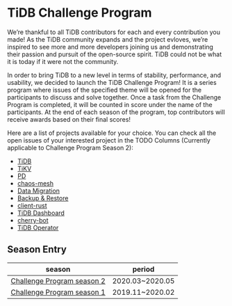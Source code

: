 # TiDB Challenge Program

We’re thankful to all TiDB contributors for each and every contribution you made! As the TiDB community expands and the project evloves, we’re inspired to see more and more developers joining us and demonstrating their passion and pursuit of the open-source spirit. TiDB could not be what it is today if it were not the community.

In order to bring TiDB to a new level in terms of stability, performance, and usability, we decided to launch the TiDB Challenge Program! It is a series program where issues of the specified theme will be opened for the participants to discuss and solve together. Once a task from the Challenge Program is completed, it will be counted in score under the name of the participants. At the end of each season of the program, top contributors will receive awards based on their final scores!

Here are a list of projects available for your choice. You can check all the open issues of your interested project in the TODO Columns (Currently applicable to Challenge Program Season 2):

- [TiDB](https://github.com/pingcap/tidb/projects/26)
- [TiKV](https://github.com/tikv/tikv/projects/20)
- [PD](https://github.com/pingcap/pd/projects/2)
- [chaos-mesh](https://github.com/pingcap/chaos-mesh/projects/14)
- [Data Migration](https://github.com/pingcap/dm/projects/1)
- [Backup & Restore](https://github.com/pingcap/br/projects/1)
- [client-rust](https://github.com/tikv/client-rust/projects/3)
- [TiDB Dashboard](https://github.com/pingcap-incubator/tidb-dashboard/projects/17)
- [cherry-bot](https://github.com/pingcap-incubator/cherry-bot/projects/1)
- [TiDB Operator](https://github.com/pingcap/tidb-operator/projects/4)

## Season Entry

| season                                                      | period          |
| ----------------------------------------------------------- | --------------- |
| [Challenge Program season 2](challenge-program-season-2.md) | 2020.03~2020.05 |
| [Challenge Program season 1](challenge-program-season-1.md) | 2019.11~2020.02 |

